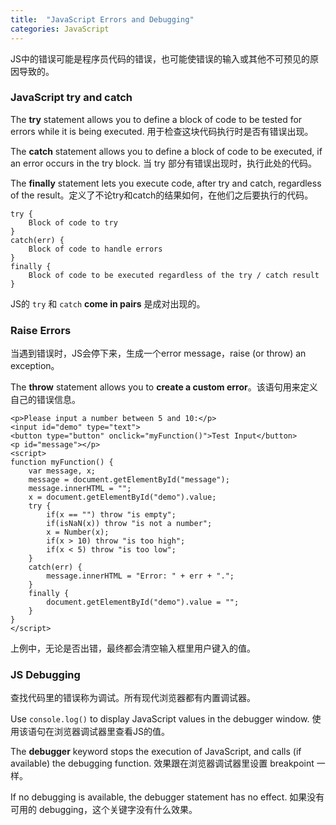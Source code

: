 ```yaml
---
title:  "JavaScript Errors and Debugging"
categories: JavaScript
---
```

JS中的错误可能是程序员代码的错误，也可能使错误的输入或其他不可预见的原因导致的。

### JavaScript try and catch

The **try** statement allows you to define a block of code to be tested for errors while it is being executed. 用于检查这块代码执行时是否有错误出现。

The **catch** statement allows you to define a block of code to be executed, if an error occurs in the try block. 当 try 部分有错误出现时，执行此处的代码。

The **finally** statement lets you execute code, after try and catch, regardless of the result。定义了不论try和catch的结果如何，在他们之后要执行的代码。

    try {
        Block of code to try
    }
    catch(err) {
        Block of code to handle errors
    }
    finally {
        Block of code to be executed regardless of the try / catch result
    }

JS的 `try` 和 `catch` **come in pairs** 是成对出现的。

<!--more-->

### Raise Errors

当遇到错误时，JS会停下来，生成一个error message，raise (or throw) an exception。

The **throw** statement allows you to **create a custom error**。该语句用来定义自己的错误信息。

    <p>Please input a number between 5 and 10:</p>
    <input id="demo" type="text">
    <button type="button" onclick="myFunction()">Test Input</button>
    <p id="message"></p>
    <script>
    function myFunction() {
        var message, x;
        message = document.getElementById("message");
        message.innerHTML = "";
        x = document.getElementById("demo").value;
        try { 
            if(x == "") throw "is empty";
            if(isNaN(x)) throw "is not a number";
            x = Number(x);
            if(x > 10) throw "is too high";
            if(x < 5) throw "is too low";
        }
        catch(err) {
            message.innerHTML = "Error: " + err + ".";
        }
        finally {
            document.getElementById("demo").value = "";
        }
    }
    </script>

上例中，无论是否出错，最终都会清空输入框里用户键入的值。

### JS Debugging

查找代码里的错误称为调试。所有现代浏览器都有内置调试器。

Use `console.log()` to display JavaScript values in the debugger window. 使用该语句在浏览器调试器里查看JS的值。

The **debugger** keyword stops the execution of JavaScript, and calls (if available) the debugging function. 效果跟在浏览器调试器里设置 breakpoint 一样。

If no debugging is available, the debugger statement has no effect. 如果没有可用的 debugging，这个关键字没有什么效果。
